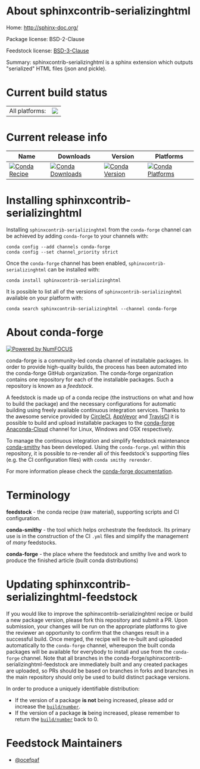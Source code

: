About sphinxcontrib-serializinghtml
===================================

Home: http://sphinx-doc.org/

Package license: BSD-2-Clause

Feedstock license: [BSD-3-Clause](https://github.com/conda-forge/sphinxcontrib-serializinghtml-feedstock/blob/master/LICENSE.txt)

Summary: sphinxcontrib-serializinghtml is a sphinx extension which outputs "serialized" HTML files (json and pickle).

Current build status
====================


<table><tr><td>All platforms:</td>
    <td>
      <a href="https://dev.azure.com/conda-forge/feedstock-builds/_build/latest?definitionId=6457&branchName=master">
        <img src="https://dev.azure.com/conda-forge/feedstock-builds/_apis/build/status/sphinxcontrib-serializinghtml-feedstock?branchName=master">
      </a>
    </td>
  </tr>
</table>

Current release info
====================

| Name | Downloads | Version | Platforms |
| --- | --- | --- | --- |
| [![Conda Recipe](https://img.shields.io/badge/recipe-sphinxcontrib--serializinghtml-green.svg)](https://anaconda.org/conda-forge/sphinxcontrib-serializinghtml) | [![Conda Downloads](https://img.shields.io/conda/dn/conda-forge/sphinxcontrib-serializinghtml.svg)](https://anaconda.org/conda-forge/sphinxcontrib-serializinghtml) | [![Conda Version](https://img.shields.io/conda/vn/conda-forge/sphinxcontrib-serializinghtml.svg)](https://anaconda.org/conda-forge/sphinxcontrib-serializinghtml) | [![Conda Platforms](https://img.shields.io/conda/pn/conda-forge/sphinxcontrib-serializinghtml.svg)](https://anaconda.org/conda-forge/sphinxcontrib-serializinghtml) |

Installing sphinxcontrib-serializinghtml
========================================

Installing `sphinxcontrib-serializinghtml` from the `conda-forge` channel can be achieved by adding `conda-forge` to your channels with:

```
conda config --add channels conda-forge
conda config --set channel_priority strict
```

Once the `conda-forge` channel has been enabled, `sphinxcontrib-serializinghtml` can be installed with:

```
conda install sphinxcontrib-serializinghtml
```

It is possible to list all of the versions of `sphinxcontrib-serializinghtml` available on your platform with:

```
conda search sphinxcontrib-serializinghtml --channel conda-forge
```


About conda-forge
=================

[![Powered by NumFOCUS](https://img.shields.io/badge/powered%20by-NumFOCUS-orange.svg?style=flat&colorA=E1523D&colorB=007D8A)](http://numfocus.org)

conda-forge is a community-led conda channel of installable packages.
In order to provide high-quality builds, the process has been automated into the
conda-forge GitHub organization. The conda-forge organization contains one repository
for each of the installable packages. Such a repository is known as a *feedstock*.

A feedstock is made up of a conda recipe (the instructions on what and how to build
the package) and the necessary configurations for automatic building using freely
available continuous integration services. Thanks to the awesome service provided by
[CircleCI](https://circleci.com/), [AppVeyor](https://www.appveyor.com/)
and [TravisCI](https://travis-ci.com/) it is possible to build and upload installable
packages to the [conda-forge](https://anaconda.org/conda-forge)
[Anaconda-Cloud](https://anaconda.org/) channel for Linux, Windows and OSX respectively.

To manage the continuous integration and simplify feedstock maintenance
[conda-smithy](https://github.com/conda-forge/conda-smithy) has been developed.
Using the ``conda-forge.yml`` within this repository, it is possible to re-render all of
this feedstock's supporting files (e.g. the CI configuration files) with ``conda smithy rerender``.

For more information please check the [conda-forge documentation](https://conda-forge.org/docs/).

Terminology
===========

**feedstock** - the conda recipe (raw material), supporting scripts and CI configuration.

**conda-smithy** - the tool which helps orchestrate the feedstock.
                   Its primary use is in the construction of the CI ``.yml`` files
                   and simplify the management of *many* feedstocks.

**conda-forge** - the place where the feedstock and smithy live and work to
                  produce the finished article (built conda distributions)


Updating sphinxcontrib-serializinghtml-feedstock
================================================

If you would like to improve the sphinxcontrib-serializinghtml recipe or build a new
package version, please fork this repository and submit a PR. Upon submission,
your changes will be run on the appropriate platforms to give the reviewer an
opportunity to confirm that the changes result in a successful build. Once
merged, the recipe will be re-built and uploaded automatically to the
`conda-forge` channel, whereupon the built conda packages will be available for
everybody to install and use from the `conda-forge` channel.
Note that all branches in the conda-forge/sphinxcontrib-serializinghtml-feedstock are
immediately built and any created packages are uploaded, so PRs should be based
on branches in forks and branches in the main repository should only be used to
build distinct package versions.

In order to produce a uniquely identifiable distribution:
 * If the version of a package **is not** being increased, please add or increase
   the [``build/number``](https://docs.conda.io/projects/conda-build/en/latest/resources/define-metadata.html#build-number-and-string).
 * If the version of a package **is** being increased, please remember to return
   the [``build/number``](https://docs.conda.io/projects/conda-build/en/latest/resources/define-metadata.html#build-number-and-string)
   back to 0.

Feedstock Maintainers
=====================

* [@ocefpaf](https://github.com/ocefpaf/)

